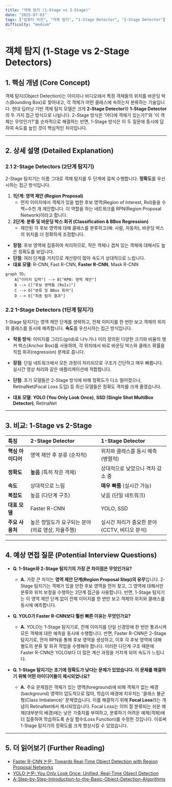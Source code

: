 ```yaml
---
title: "객체 탐지 (1-Stage vs 2-Stage)"
date: "2025-07-03"
tags: ["컴퓨터 비전", "객체 탐지", "1-Stage Detector", "2-Stage Detector"]
difficulty: "medium"
---
```


# 객체 탐지 (1-Stage vs 2-Stage Detectors)

## 1. 핵심 개념 (Core Concept)

객체 탐지(Object Detection)는 이미지나 비디오에서 특정 객체들의 위치를 바운딩 박스(Bounding Box)로 찾아내고, 각 객체가 어떤 클래스에 속하는지 분류하는 기술입니다. 현대 딥러닝 기반 객체 탐지 모델은 크게 **2-Stage Detector**와 **1-Stage Detector**의 두 가지 접근 방식으로 나뉩니다. 2-Stage 방식은 '어디에 객체가 있는가?'와 '이 객체는 무엇인가?'를 순차적으로 해결하는 반면, 1-Stage 방식은 이 두 질문에 동시에 답하여 속도를 높인 것이 핵심적인 차이입니다.

---

## 2. 상세 설명 (Detailed Explanation)

### 2.1 2-Stage Detectors (2단계 탐지기)

2-Stage 탐지기는 이름 그대로 객체 탐지를 두 단계에 걸쳐 수행합니다. **정확도**를 우선시하는 접근 방식입니다.

1.  **1단계: 영역 제안 (Region Proposal)**
    *   먼저 이미지에서 객체가 있을 법한 후보 영역(Region of Interest, RoI)들을 수백~수천 개 제안합니다. 이 역할을 하는 네트워크를 RPN(Region Proposal Network)이라고 합니다.
2.  **2단계: 분류 및 바운딩 박스 회귀 (Classification & BBox Regression)**
    *   제안된 각 후보 영역에 대해 클래스를 분류하고(예: 사람, 자동차), 바운딩 박스의 위치를 더 정확하게 조정합니다.

*   **장점**: 후보 영역에 집중하여 처리하므로, 작은 객체나 겹쳐 있는 객체에 대해서도 높은 정확도를 보입니다.
*   **단점**: 여러 단계를 거치므로 계산량이 많아 속도가 상대적으로 느립니다.
*   **대표 모델**: R-CNN, Fast R-CNN, **Faster R-CNN**, Mask R-CNN

```mermaid
graph TD;
    A["이미지 입력"] --> B["RPN: 영역 제안"]
    B --> C["후보 영역들 (RoIs)"]
    C --> D["분류 및 BBox 회귀"]
    D --> E["최종 탐지 결과"]
```

### 2.2 1-Stage Detectors (1단계 탐지기)

1-Stage 탐지기는 영역 제안 단계를 생략하고, 전체 이미지를 한 번만 보고 객체의 위치와 클래스를 동시에 예측합니다. **속도**를 우선시하는 접근 방식입니다.

*   **작동 방식**: 이미지를 그리드(grid)로 나누거나 미리 정의된 다양한 크기와 비율의 앵커 박스(Anchor Box)를 사용하여, 각 위치에서 바로 바운딩 박스와 클래스 확률을 직접 회귀(regression) 문제로 풉니다.

*   **장점**: 단일 네트워크에서 모든 과정이 처리되므로 구조가 간단하고 매우 빠릅니다. 실시간 영상 처리와 같은 애플리케이션에 적합합니다.
*   **단점**: 초기 모델들은 2-Stage 방식에 비해 정확도가 다소 떨어졌으나, RetinaNet(Focal Loss 도입) 등 최신 모델들은 정확도 격차를 크게 줄였습니다.
*   **대표 모델**: **YOLO (You Only Look Once)**, **SSD (Single Shot MultiBox Detector)**, RetinaNet

---

## 3. 비교: 1-Stage vs 2-Stage

| 특징 | 2-Stage Detector | 1-Stage Detector |
| :--- | :--- | :--- |
| **핵심 아이디어** | 영역 제안 후 분류 (순차적) | 위치와 클래스를 동시 예측 (병렬적) |
| **정확도** | **높음** (특히 작은 객체) | 상대적으로 낮았으나 격차 감소 중 |
| **속도** | 상대적으로 느림 | **매우 빠름** (실시간 가능) |
| **복잡도** | 높음 (다단계 구조) | 낮음 (단일 네트워크) |
| **대표 모델** | Faster R-CNN | YOLO, SSD |
| **주요 사용처** | 높은 정밀도가 요구되는 분야 (의료 영상, 자율주행) | 실시간 처리가 중요한 분야 (CCTV, 비디오 분석) |

---

## 4. 예상 면접 질문 (Potential Interview Questions)

*   **Q. 1-Stage와 2-Stage 탐지기의 가장 큰 차이점은 무엇인가요?**
    *   **A.** 가장 큰 차이는 **영역 제안 단계(Region Proposal Step)의 유무**입니다. 2-Stage 탐지기는 객체가 있을 만한 후보 영역을 먼저 찾고, 그 영역에 대해서만 분류와 위치 보정을 수행하는 2단계 접근을 사용합니다. 반면, 1-Stage 탐지기는 이 영역 제안 단계 없이 전체 이미지를 한 번만 보고 객체의 위치와 클래스를 동시에 예측합니다.

*   **Q. YOLO가 Faster R-CNN보다 훨씬 빠른 이유는 무엇인가요?**
    *   **A.** YOLO는 1-Stage 탐지기로, 전체 이미지를 단일 신경망에 한 번만 통과시켜 모든 객체에 대한 예측을 동시에 수행합니다. 반면, Faster R-CNN은 2-Stage 탐지기로, 먼저 RPN을 통해 후보 영역을 생성하고, 이후 각 후보 영역에 대해 별도의 분류 및 회귀 작업을 수행해야 합니다. 이러한 다단계 구조 때문에 Faster R-CNN은 YOLO보다 더 많은 계산 과정을 거치게 되어 속도가 느립니다.

*   **Q. 1-Stage 탐지기는 초기에 정확도가 낮다는 문제가 있었습니다. 이 문제를 해결하기 위해 어떤 아이디어들이 제시되었나요?**
    *   **A.** 주요 문제점은 객체가 있는 영역(foreground)에 비해 객체가 없는 배경(background) 영역이 압도적으로 많아, 학습이 배경에 치우치는 '클래스 불균형(Class Imbalance)' 문제였습니다. 이를 해결하기 위해 **Focal Loss**라는 개념이 RetinaNet에서 제시되었습니다. Focal Loss는 이미 잘 분류되는 쉬운 예제(대부분의 배경)에는 낮은 가중치를 부여하고, 분류하기 어려운 예제(객체)에 더 집중하여 학습하도록 손실 함수(Loss Function)를 수정한 것입니다. 이로써 1-Stage 탐지기의 정확도를 크게 향상시킬 수 있었습니다.

---

## 5. 더 읽어보기 (Further Reading)

*   [Faster R-CNN 논문: Towards Real-Time Object Detection with Region Proposal Networks](https://arxiv.org/abs/1506.01497)
*   [YOLO 논문: You Only Look Once: Unified, Real-Time Object Detection](https://arxiv.org/abs/1506.02640)
*   [A-Step-by-Step-Introduction-to-the-Basic-Object-Detection-Algorithms](https://www.v7labs.com/blog/object-detection-algorithms)